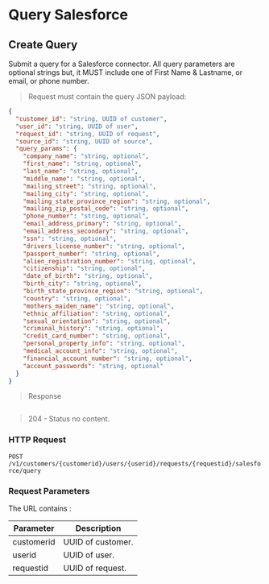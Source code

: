 # Query Salesforce

## Create Query

Submit a query for a Salesforce connector. All query parameters are optional strings but, it MUST include one of First Name & Lastname, or email, or phone number.

> Request must contain the query JSON payload:

```json
{
  "customer_id": "string, UUID of customer",
  "user_id": "string, UUID of user",
  "request_id": "string, UUID of request",
  "source_id": "string, UUID of source",
  "query_params": {
    "company_name": "string, optional",
    "first_name": "string, optional",
    "last_name": "string, optional",
    "middle_name": "string, optional",
    "mailing_street": "string, optional",
    "mailing_city": "string, optional",
    "mailing_state_province_region": "string, optional",
    "mailing_zip_postal_code": "string, optional",
    "phone_number": "string, optional",
    "email_address_primary": "string, optional",
    "email_address_secondary": "string, optional",
    "ssn": "string, optional",
    "drivers_license_number": "string, optional",
    "passport_number": "string, optional",
    "alien_registration_number": "string, optional",
    "citizenship": "string, optional",
    "date_of_birth": "string, optional",
    "birth_city": "string, optional",
    "birth_state_province_region": "string, optional",
    "country": "string, optional",
    "mothers_maiden_name": "string, optional",
    "ethnic_affiliation": "string, optional",
    "sexual_orientation": "string, optional",
    "criminal_history": "string, optional",
    "credit_card_number": "string, optional",
    "personal_property_info": "string, optional",
    "medical_account_info": "string, optional",
    "financial_account_number": "string, optional",
    "account_passwords": "string, optional"
  }
}
```

> Response

```json

```

> 204 - Status no content.

### HTTP Request

`POST /v1/customers/{customerid}/users/{userid}/requests/{requestid}/salesforce/query`

### Request Parameters

The URL contains :

| Parameter  | Description       |
| ---------- | ----------------- |
| customerid | UUID of customer. |
| userid     | UUID of user.     |
| requestid  | UUID of request.  |
